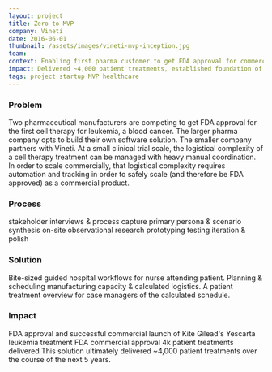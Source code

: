 ```yaml
---
layout: project
title: Zero to MVP
company: Vineti
date: 2016-06-01
thumbnail: /assets/images/vineti-mvp-inception.jpg
team: 
context: Enabling first pharma customer to get FDA approval for commercial scale launch of 72% efficacy leukemia treatment.
impact: Delivered ~4,000 patient treatments, established foundation of future platform.
tags: project startup MVP healthcare
---
```


### Problem
Two pharmaceutical manufacturers are competing to get FDA approval for the first cell therapy for leukemia, a blood cancer. The larger pharma company opts to build their own software solution. The smaller company partners with Vineti.
At a small clinical trial scale, the logistical complexity of a cell therapy treatment can be managed with heavy manual coordination.
In order to scale commercially, that logistical complexity requires automation and tracking in order to safely scale (and therefore be FDA approved) as a commercial product.

### Process
stakeholder
interviews & process capture
primary persona & scenario synthesis
on-site observational research
prototyping testing
iteration & polish

### Solution
Bite-sized guided hospital workflows for nurse attending patient.
Planning & scheduling manufacturing capacity & calculated logistics.
A patient treatment overview for case managers of the calculated schedule.

### Impact
FDA approval and successful commercial launch of Kite Gilead's Yescarta leukemia treatment
FDA commercial approval
4k patient treatments delivered
This solution ultimately delivered ~4,000 patient treatments over the course of the next 5 years.